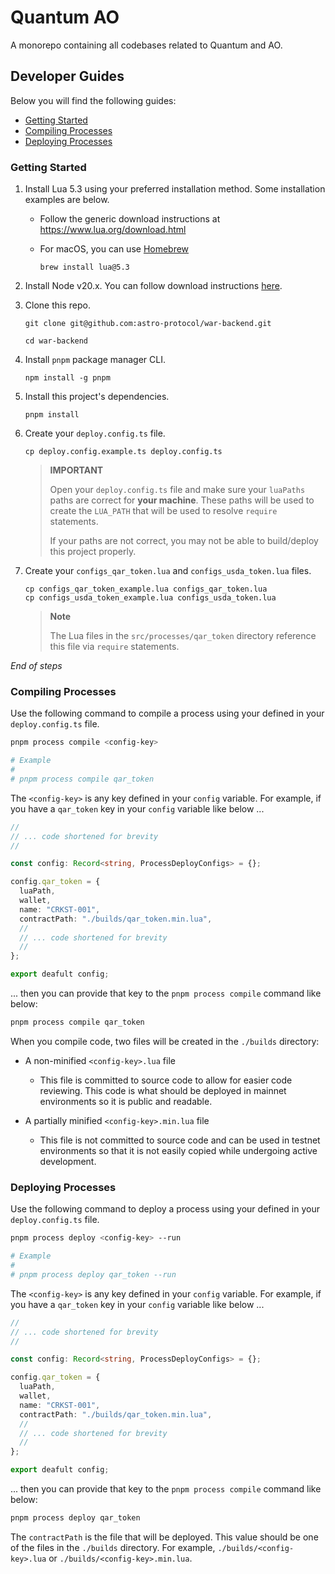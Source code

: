 # Quantum AO

A monorepo containing all codebases related to Quantum and AO.

## Developer Guides

Below you will find the following guides:

- [Getting Started](#getting-started)
- [Compiling Processes](#compiling-processes)
- [Deploying Processes](#deploying-processes)

### Getting Started

1. Install Lua 5.3 using your preferred installation method. Some installation
   examples are below.

   - Follow the generic download instructions at
     https://www.lua.org/download.html

   - For macOS, you can use [Homebrew](https://brew.sh/)

     ```
     brew install lua@5.3
     ```

1. Install Node v20.x. You can follow download instructions
   [here](https://nodejs.org/en/download/package-manager).

1. Clone this repo.

   ```
   git clone git@github.com:astro-protocol/war-backend.git

   cd war-backend
   ```

1. Install `pnpm` package manager CLI.

   ```
   npm install -g pnpm
   ```

1. Install this project's dependencies.

   ```
   pnpm install
   ```

1. Create your `deploy.config.ts` file.

   ```
   cp deploy.config.example.ts deploy.config.ts
   ```

   > **IMPORTANT**
   >
   > Open your `deploy.config.ts` file and make sure your `luaPaths` paths are
   > correct for **your machine**. These paths will be used to create the
   > `LUA_PATH` that will be used to resolve `require` statements.
   >
   > If your paths are not correct, you may not be able to build/deploy this
   > project properly.

1. Create your `configs_qar_token.lua` and `configs_usda_token.lua` files.

   ```
   cp configs_qar_token_example.lua configs_qar_token.lua
   cp configs_usda_token_example.lua configs_usda_token.lua
   ```

   > **Note**
   >
   > The Lua files in the `src/processes/qar_token` directory reference this
   > file via `require` statements.

_End of steps_

### Compiling Processes

Use the following command to compile a process using your defined in your
`deploy.config.ts` file.

```bash
pnpm process compile <config-key>

# Example
#
# pnpm process compile qar_token
```

The `<config-key>` is any key defined in your `config` variable. For example, if
you have a `qar_token` key in your `config` variable like below ...

```ts
//
// ... code shortened for brevity
//

const config: Record<string, ProcessDeployConfigs> = {};

config.qar_token = {
  luaPath,
  wallet,
  name: "CRKST-001",
  contractPath: "./builds/qar_token.min.lua",
  //
  // ... code shortened for brevity
  //
};

export deafult config;
```

... then you can provide that key to the `pnpm process compile` command like
below:

```bash
pnpm process compile qar_token
```

When you compile code, two files will be created in the `./builds` directory:

- A non-minified `<config-key>.lua` file
  - This file is committed to source code to allow for easier code reviewing.
    This code is what should be deployed in mainnet environments so it is public
    and readable.

- A partially minified `<config-key>.min.lua` file
  - This file is not committed to source code and can be used in testnet
    environments so that it is not easily copied while undergoing active
    development.

### Deploying Processes

Use the following command to deploy a process using your defined in your
`deploy.config.ts` file.

```bash
pnpm process deploy <config-key> --run

# Example
#
# pnpm process deploy qar_token --run
```

The `<config-key>` is any key defined in your `config` variable. For example, if
you have a `qar_token` key in your `config` variable like below ...

```ts
//
// ... code shortened for brevity
//

const config: Record<string, ProcessDeployConfigs> = {};

config.qar_token = {
  luaPath,
  wallet,
  name: "CRKST-001",
  contractPath: "./builds/qar_token.min.lua",
  //
  // ... code shortened for brevity
  //
};

export deafult config;
```

... then you can provide that key to the `pnpm process compile` command like
below:

```bash
pnpm process deploy qar_token
```

The `contractPath` is the file that will be deployed. This value should be one
of the files in the `./builds` directory. For example,
`./builds/<config-key>.lua` or `./builds/<config-key>.min.lua`.
